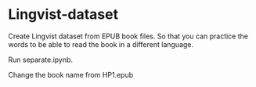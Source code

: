 # Lingvist-dataset
Create Lingvist dataset from EPUB book files.  So that you can practice the words to be able to read the book in a different language.

Run separate.ipynb.		

Change the book name from HP1.epub 

